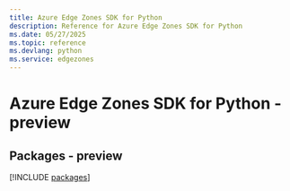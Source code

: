 ```yaml
---
title: Azure Edge Zones SDK for Python
description: Reference for Azure Edge Zones SDK for Python
ms.date: 05/27/2025
ms.topic: reference
ms.devlang: python
ms.service: edgezones
---
```

# Azure Edge Zones SDK for Python - preview
## Packages - preview
[!INCLUDE [packages](edge-zones-index.md)]
